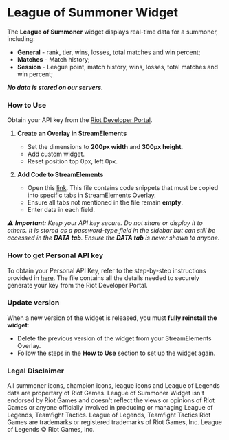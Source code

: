 <!-- ![](./example.gif) -->

# League of Summoner Widget

The **League of Summoner** widget displays real-time data for a summoner, including:

- **General** - rank, tier, wins, losses, total matches and win percent;
- **Matches** - Match history;
- **Session** - League point, match history, wins, losses, total matches and win percent;

_**No data is stored on our servers.**_
<br />
### How to Use

Obtain your API key from the [Riot Developer Portal](https://developer.riotgames.com/app-type).

1. **Create an Overlay in StreamElements**

   - Set the dimensions to **200px width** and **300px height**.
   - Add custom widget.
   - Reset position top 0px, left 0px.

2. **Add Code to StreamElements**

   - Open this [link](https://cdn.jsdelivr.net/npm/leagueofsummoner@2.3.2/dist/documentation/streamelements.txt). This file contains code snippets that must be copied into specific tabs in StreamElements Overlay.
   - Ensure all tabs not mentioned in the file remain **empty**.
   - Enter data in each field.

_⚠️ **Important:** Keep your API key secure. Do not share or display it to others. It is stored as a password-type field in the sidebar but can still be accessed in the **DATA tab**. Ensure the **DATA tab** is never shown to anyone._

### How to get Personal API key

To obtain your Personal API Key, refer to the step-by-step instructions provided in [here](https://cdn.jsdelivr.net/npm/leagueofsummoner@2.3.2/dist/documentation/Text%20to%20obtain%20a%20personal%20API%20key.txt). The file contains all the details needed to securely generate your key from the Riot Developer Portal.

### Update version

When a new version of the widget is released, you must **fully reinstall the widget**:

- Delete the previous version of the widget from your StreamElements Overlay.
- Follow the steps in the **How to Use** section to set up the widget again.

### Legal Disclaimer

All summoner icons, champion icons, league icons and League of Legends data are propertary of Riot Games. League of Summoner Widget isn't endorsed by Riot Games and doesn't reflect the views or opinions of Riot Games or anyone officially involved in producing or managing League of Legends, Teamfight Tactics. League of Legends, Teamfight Tactics Riot Games are trademarks or registered trademarks of Riot Games, Inc. League of Legends © Riot Games, Inc.
